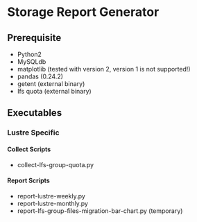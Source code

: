 # Storage Report Generator

## Prerequisite

* Python2
* MySQLdb
* matplotlib (tested with version 2, version 1 is not supported!)
* pandas (0.24.2)
* getent (external binary)
* lfs quota (external binary)

## Executables

### Lustre Specific

#### Collect Scripts
* collect-lfs-group-quota.py

#### Report Scripts
* report-lustre-weekly.py
* report-lustre-monthly.py
* report-lfs-group-files-migration-bar-chart.py (temporary)